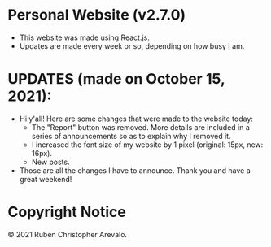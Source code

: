 # Personal Website (v2.7.0)

* This website was made using React.js.
* Updates are made every week or so, depending on how busy I am.

# UPDATES (made on October 15, 2021):

* Hi y'all! Here are some changes that were made to the website today:
    * The "Report" button was removed. More details are included in a series of announcements so as to explain why I removed it.
    * I increased the font size of my website by 1 pixel (original: 15px, new: 16px).
    * New posts.
* Those are all the changes I have to announce. Thank you and have a great weekend!

# Copyright Notice

© 2021 Ruben Christopher Arevalo.
